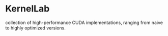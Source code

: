 # KernelLab
collection of high-performance CUDA implementations, ranging from naive to highly optimized versions.
